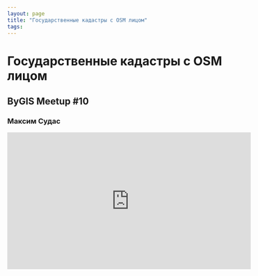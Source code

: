 ```yaml
---
layout: page
title: "Государственные кадастры с OSM лицом"
tags:
---
```



# Государственные кадастры с OSM лицом
## ByGIS Meetup #10
### Максим Судас

<iframe width="560" height="315" src="https://www.youtube.com/embed/xUDjgYigvWc" frameborder="0" allow="accelerometer; autoplay; encrypted-media; gyroscope; picture-in-picture" allowfullscreen></iframe>